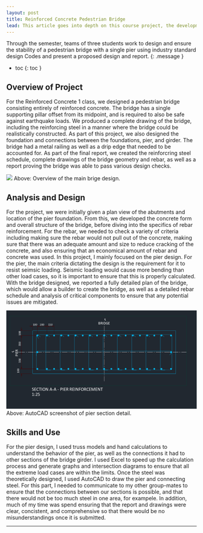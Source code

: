 ```yaml
---
layout: post
title: Reinforced Concrete Pedestrian Bridge
lead: This article goes into depth on this course project, the development of a CSA A23.3:19 compliant pedestrian bridge.
---
```


Through the semester, teams of three students work to design and ensure the stability of a pedestrian bridge with a single pier using industry standard design Codes and present a proposed design and report.
{: .message }

- toc
{: toc }


## Overview of Project
For the Reinforced Concrete 1 class, we designed a pedestrian bridge consisting entirely of reinforced concrete. The bridge has a single supporting pillar offset from its midpoint, and is required to also
be safe against earthquake loads. We produced a complete drawing of the bridge, including the reinforcing steel in a manner where the bridge could be realistically constructed. As part of this project, we
also designed the foundation and connections between the foundations, pier, and girder. The bridge had a metal railing as well as a drip edge that needed to be accounted for. As part of the final report, 
we created the reinforcring steel schedule, complete drawings of the bridge geometry and rebar, as well as a report proving the bridge was able to pass various design checks.

<img src="/assets/posts/RC_bridge_report.png" />
Above: Overview of the main brige design.

## Analysis and Design
For the project, we were initially given a plan view of the abutments and location of the pier foundation. From this, we developed the concrete form and overall structure of the bridge, before diving into
the specifics of rebar reinforcement. For the rebar, we needed to check a variety of criteria including making sure the rebar would not pull out of the concrete, making sure that there was an adequate
amount and size to reduce cracking of the concrete, and also ensuring that an economical amount of rebar and concrete was used. In this project, I mainly focused on the pier design. For the pier, the main
criteria dictating the design is the requirement for it to resist seimsic loading. Seismic loading would cause more bending than other load cases, so it is important to ensure that this is properly calculated.
With the bridge designed, we reported a fully detailed plan of the bridge, which would allow a builder to create the bridge, as well as a detailed rebar schedule and analysis of critical components to ensure
that any potential issues are mitigated. 

<img src="/assets/posts/RC_bridge_pierdetail.png" />
Above: AutoCAD screenshot of pier section detail.

## Skills and Use
For the pier design, I used truss models and hand calculations to understand the behavior of the pier, as well as the connections it had to other sections of the bridge girder. I used Excel to speed up the
calculation process and generate graphs and intersection diagrams to ensure that all the extreme load cases are within the limits. Once the steel was theoretically designed, I used AutoCAD to draw the pier
and connecting steel. For this part, I needed to communicate to my other group-mates to ensure that the connections between our sections is possible, and that there would not be too much steel in one area, 
for exampele. In addition, much of my time was spend ensuring that the report and drawings were clear, concistent, and comprehensive so that there would be no misunderstandings once it is submitted.


* * *
